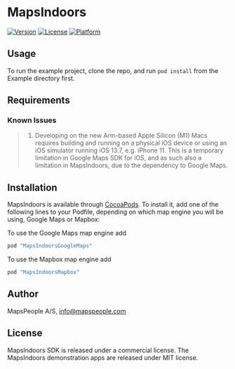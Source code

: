 # MapsIndoors

[![Version](https://img.shields.io/cocoapods/v/MapsIndoors.svg?style=flat)](http://cocoapods.org/pods/MapsIndoors)
[![License](https://img.shields.io/cocoapods/l/MapsIndoors.svg?style=flat)](http://cocoapods.org/pods/MapsIndoors)
[![Platform](https://img.shields.io/cocoapods/p/MapsIndoors.svg?style=flat)](http://cocoapods.org/pods/MapsIndoors)

## Usage

To run the example project, clone the repo, and run `pod install` from the Example directory first.

## Requirements

### Known Issues

> 1. Developing on the new Arm-based Apple Silicon (M1) Macs requires building and running on a physical iOS device or using an iOS simulator running iOS 13.7, e.g. iPhone 11. This is a temporary limitation in Google Maps SDK for iOS, and as such also a limitation in MapsIndoors, due to the dependency to Google Maps.

## Installation

MapsIndoors is available through [CocoaPods](http://cocoapods.org). To install it, add one of the following lines to your Podfile, depending on which map engine you will be using, Google Maps or Mapbox:

To use the Google Maps map engine add
```ruby
pod "MapsIndoorsGoogleMaps"
```

To use the Mapbox map engine add
```ruby
pod "MapsIndoorsMapbox"
```

## Author

MapsPeople A/S, info@mapspeople.com

## License

MapsIndoors SDK is released under a commercial license. The MapsIndoors demonstration apps are released under MIT license.
